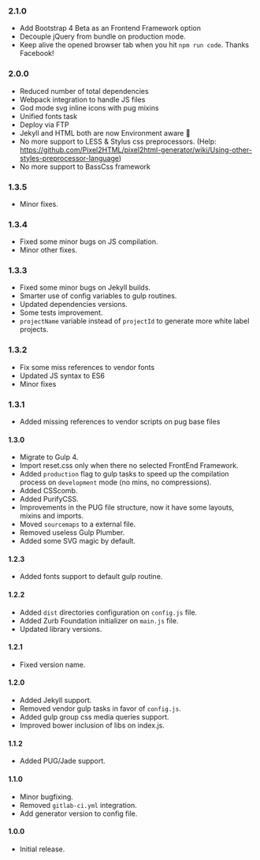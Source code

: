 ### 2.1.0
- Add Bootstrap 4 Beta as an Frontend Framework option
- Decouple jQuery from bundle on production mode.
- Keep alive the opened browser tab when you hit `npm run code`. Thanks Facebook!



### 2.0.0
- Reduced number of total dependencies
- Webpack integration to handle JS files
- God mode svg inline icons with pug mixins
- Unified fonts task
- Deploy via FTP
- Jekyll and HTML both are now Environment aware 💅
- No more support to LESS & Stylus css preprocessors. (Help: https://github.com/Pixel2HTML/pixel2html-generator/wiki/Using-other-styles-preprocessor-language)
- No more support to BassCss framework

### 1.3.5
- Minor fixes.

### 1.3.4
- Fixed some minor bugs on JS compilation.
- Minor other fixes.

### 1.3.3
- Fixed some minor bugs on Jekyll builds.
- Smarter use of config variables to gulp routines.
- Updated dependencies versions.
- Some tests improvement.
- `projectName` variable instead of `projectId` to generate more white label projects.

### 1.3.2
- Fix some miss references to vendor fonts
- Updated JS syntax to ES6
- Minor fixes

### 1.3.1
- Added missing references to vendor scripts on pug base files

#### 1.3.0
- Migrate to Gulp 4.
- Import reset.css only when there no selected FrontEnd Framework.
- Added `production` flag to gulp tasks to speed up the compilation process on `development` mode (no mins, no compressions).
- Added CSScomb.
- Added PurifyCSS.
- Improvements in the PUG file structure, now it have some layouts, mixins and imports.
- Moved `sourcemaps` to a external file.
- Removed useless Gulp Plumber.
- Added some SVG magic by default.

#### 1.2.3
- Added fonts support to default gulp routine.

#### 1.2.2
- Added `dist` directories configuration on `config.js` file.
- Added Zurb Foundation initializer on `main.js` file.
- Updated library versions.

#### 1.2.1
- Fixed version name.

#### 1.2.0
- Added Jekyll support.
- Removed vendor gulp tasks in favor of `config.js`.
- Added gulp group css media queries support.
- Improved bower inclusion of libs on index.js.

#### 1.1.2
- Added PUG/Jade support.

#### 1.1.0
- Minor bugfixing.
- Removed `gitlab-ci.yml` integration.
- Add generator version to config file.

#### 1.0.0
- Initial release.
